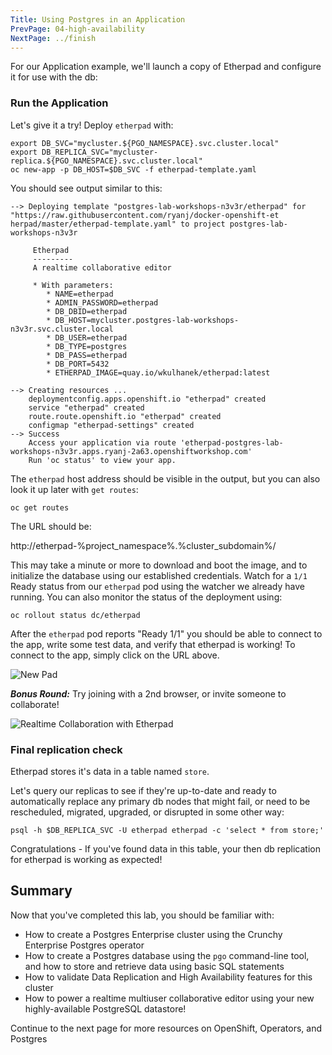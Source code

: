 ```yaml
---
Title: Using Postgres in an Application
PrevPage: 04-high-availability
NextPage: ../finish
---
```


For our Application example, we'll launch a copy of Etherpad and configure it for use with the db:

### Run the Application

Let's give it a try! Deploy `etherpad` with:

```execute-1
export DB_SVC="mycluster.${PGO_NAMESPACE}.svc.cluster.local"
export DB_REPLICA_SVC="mycluster-replica.${PGO_NAMESPACE}.svc.cluster.local"
oc new-app -p DB_HOST=$DB_SVC -f etherpad-template.yaml
```

You should see output similar to this:

```
--> Deploying template "postgres-lab-workshops-n3v3r/etherpad" for "https://raw.githubusercontent.com/ryanj/docker-openshift-et
herpad/master/etherpad-template.yaml" to project postgres-lab-workshops-n3v3r                                              

     Etherpad                                                                                                                  
     ---------                                                                                                                 
     A realtime collaborative editor                                                                                           

     * With parameters:                                                                                                        
        * NAME=etherpad                                                                                                        
        * ADMIN_PASSWORD=etherpad                                                                                              
        * DB_DBID=etherpad                                                                                                     
        * DB_HOST=mycluster.postgres-lab-workshops-n3v3r.svc.cluster.local                                                     
        * DB_USER=etherpad                                                                                                     
        * DB_TYPE=postgres                                                                                                     
        * DB_PASS=etherpad                                                                                                  
        * DB_PORT=5432                                                                                                         
        * ETHERPAD_IMAGE=quay.io/wkulhanek/etherpad:latest                                                                     

--> Creating resources ...                                                                                                     
    deploymentconfig.apps.openshift.io "etherpad" created                                                                      
    service "etherpad" created                                                                                                 
    route.route.openshift.io "etherpad" created                                                                                
    configmap "etherpad-settings" created                                                                                      
--> Success                                                                                                                    
    Access your application via route 'etherpad-postgres-lab-workshops-n3v3r.apps.ryanj-2a63.openshiftworkshop.com'            
    Run 'oc status' to view your app.
```

The `etherpad` host address should be visible in the output, but you can also look it up later with `get routes`:

```execute-1
oc get routes
```

The URL should be:

http://etherpad-%project_namespace%.%cluster_subdomain%/

This may take a minute or more to download and boot the image, and to initialize the database using our established credentials.  Watch for a `1/1` Ready status from our `etherpad` pod using the watcher we already have running. You can also monitor the status of the deployment using:

```execute
oc rollout status dc/etherpad
```

After the `etherpad` pod reports "Ready 1/1" you should be able to connect to the app, write some test data, and verify that etherpad is working! To connect to the app, simply click on the URL above.

![New Pad](new-etherpad.png)

***Bonus Round:*** Try joining with a 2nd browser, or invite someone to collaborate!

![Realtime Collaboration with Etherpad](collaborate-with-etherpad.png)

### Final replication check
Etherpad stores it's data in a table named `store`.  

Let's query our replicas to see if they're up-to-date and ready to automatically replace any primary db nodes that might fail, or need to be rescheduled, migrated, upgraded, or disrupted in some other way:

```execute-1
psql -h $DB_REPLICA_SVC -U etherpad etherpad -c 'select * from store;'
```

Congratulations - If you've found data in this table, your then db replication for etherpad is working as expected!

## Summary

Now that you've completed this lab, you should be familiar with:
* How to create a Postgres Enterprise cluster using the Crunchy Enterprise Postgres operator
* How to create a Postgres database using the `pgo` command-line tool, and how to store and retrieve data using basic SQL statements
* How to validate Data Replication and High Availability features for this cluster
* How to power a realtime multiuser collaborative editor using your new highly-available PostgreSQL datastore!

Continue to the next page for more resources on OpenShift, Operators, and Postgres
